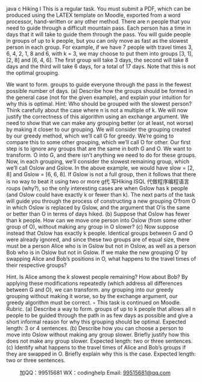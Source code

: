 java c
Hiking I
This is a regular task. You must submit a PDF, which can be produced using the LATEX template on Moodle, exported from a word processor, hand-written or any other method.
There are n people that you need to guide through a difficult mountain pass. Each person has a time in days that it will take to guide them through the pass. You will guide people in groups of up to k people, but you can only move as fast as the slowest person in each group.
For example, if we have 7 people with travel times 3, 6, 4, 2, 1, 8 and 6, with k = 3, we may choose to put them into groups [3, 1], [2, 8] and [6, 4, 6]. The first group will take 3 days, the second will take 8 days and the third will take 6 days, for a total of 17 days. Note that this is not the optimal grouping.

We want to form. groups to guide everyone through the pass in the fewest possible number of days.
(a) Describe how the groups should be formed in the general case (not for the given example), and explain your intuition for why this is optimal.
Hint: Who should be grouped with the slowest person? Think carefully about the case where n is not a multiple of k.
We will now justify the correctness of this algorithm using an exchange argument. We need to show that we can make any grouping better (or at least, not worse) by making it closer to our grouping. We will consider the grouping created by our greedy method, which we’ll call G for greedy. We’re going to compare this to some other grouping, which we’ll call O for other.
Our first step is to ignore any groups that are the same in both G and O. We want to transform. O into G, and there isn’t anything we need to do for these groups. Now, in each grouping, we’ll consider the slowest remaining group, which we’ll call Oslow and Gslow. In the above example, we would have slow = [2, 8] and Gslow = [6, 6, 8].
If Gslow is not a full group, then it follows that there is no way to beat it using two or more g代 写Hiking ISQL
代做程序编程语言roups (why?), so the only interesting cases are when Gslow has k people (and Oslow could have exactly k or fewer than k). The next parts of the task will guide you through the process of constructing a new grouping O′from O in which Oslow is replaced by Gslow, and the argument that O′is the same or better than O in terms of days hiked.
(b) Suppose that Oslow has fewer than k people. How can we move one person into Oslow (from some other group of O), without making any group in O slower?
(c) Now suppose instead that Oslow has exactly k people. Identical groups between G and O were already ignored, and since these two groups are of equal size, there must be a person Alice who is in Gslow but not in Oslow, as well as a person Bob who is in Oslow but not in Gslow. If we make the new grouping O′ by swapping Alice and Bob’s positions in O, what happens to the travel times of their respective groups?

Hint. Is Alice among the k slowest people remaining? How about Bob?
By applying these modifications repeatedly (which address all differences between G and O), we can transform. any grouping into our greedy grouping without making it worse, so by the exchange argument, our greedy algorithm must be correct.
◦ This task is continued on Moodle.
Rubric.
(a) Describe a way to form. groups of up to k people that allows all n people to be guided through the path in as few days as possible and give a short informal reason for why this grouping should be optimal.
Expected length: 3 or 4 sentences.
(b) Describe how you can choose a person to move into Oslow without making any group slower. Briefly justify how this does not make any group slower.
Expected length: two or three sentences.
(c) Identify what happens to the travel times of Alice and Bob’s groups if they are swapped in O. Briefly explain why this is the case.
Expected length: two or three sentences.





         
加QQ：99515681  WX：codinghelp  Email: 99515681@qq.com
